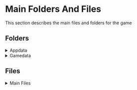 # Main Folders And Files

This section describes the main files and folders for the game

## Folders

<details>
    <summary>Appdata</summary>

 - ### Logs
This is where the game logs are created and stored (log of loading objects, textures, etc.)

 - ### Savedgames
This is where game saves are created and stored. Inside are files with the extensions .scop and .scoc.

 - ### Screenshoots
This is where game screenshots are created and stored

 - ### Shaders_cache
This is where the game shader cache is created and stored

</details>

<details>
    <summary>Gamedata</summary>

Folder with files from any game in the S.T.A.L.K.E.R. series. Initially it does not exist explicitly, all game data is "embedded" in the game, but when you install modifications and even patches the directory will be created. Gamedata overrides standard game files: if there are no files in it, often their base versions are used.

- ### Textures Folder

This folder usually contains textures.

- ### Objects Folder

Path to the folder with the original 3D objects and animations. Usually found in the X-Ray SDK in the rawdata\objects folder.

</details>

## Files

<details>
    <summary>Main Files</summary>

- ### "username".ltx

This file describes the game settings.

- ### fs.ltx

This file is in the X-Ray SDK and stores the directory paths.

- ### gamemtl.xr File

This file stores surface materials.

- ### lanims.xr

Library of light animations.

- ### particles.xr

Particle Systems.

- ### senvironment.xr

Sound Environment.

- ### shaders.xr

Database of the shaders used by the graphics engine.

- ### shaders_xrlc.xr

Database of shaders used by the layer compiler

- ### Textures.ltx

Contains paths to all textures

- ### EShader File

This file contains descriptions of the shader settings. EShader is the engine shader, which is responsible for the appearance of the surface.

- ### CShader File

This file contains descriptions of the settings used by the level geometry compiler (xrLC.exe). CShader is a compilation shader, specifying to the level compiler the properties of the final (game) level geometry. The source geometry, depending on the compiler shader, may have no visible or tangible (for collisions) geometry, have a different way of storing lighting, etc.

</details>